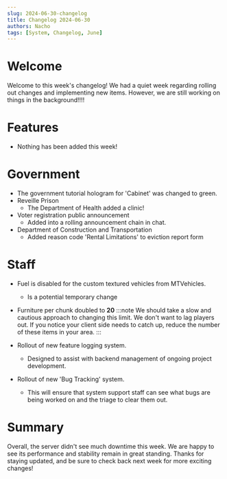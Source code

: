 ```yaml
---
slug: 2024-06-30-changelog
title: Changelog 2024-06-30
authors: Nacho
tags: [System, Changelog, June]
---
```



# Welcome
Welcome to this week's changelog! We had a quiet week regarding rolling out changes and implementing new items. However, we are still working on things in the background!!!! 

# Features
- Nothing has been added this week!

# Government
- The government tutorial hologram for 'Cabinet' was changed to green.
- Reveille Prison
  - The Department of Health added a clinic!
- Voter registration public announcement
  - Added into a rolling announcement chain in chat.
- Department of Construction and Transportation
  - Added reason code 'Rental Limitations' to eviction report form

# Staff
- Fuel is disabled for the custom textured vehicles from MTVehicles.
  - Is a potential temporary change
- Furniture per chunk doubled to **20**
:::note
We should take a slow and cautious approach to changing this limit. We don't want to lag players out. If you notice your client side needs to catch up, reduce the number of these items in your area.
:::

- Rollout of new feature logging system.
  - Designed to assist with backend management of ongoing project development.
- Rollout of new 'Bug Tracking' system.
  - This will ensure that system support staff can see what bugs are being worked on and the triage to clear them out.

# Summary
Overall, the server didn't see much downtime this week. We are happy to see its performance and stability remain in great standing. Thanks for staying updated, and be sure to check back next week for more exciting changes!
